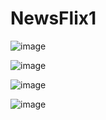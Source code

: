 # NewsFlix1

![image](https://github.com/Jinesh3578/NewsFlix1/assets/114583066/5dd928ff-3685-46e5-a5ea-2ac788c6346e)

![image](https://github.com/Jinesh3578/NewsFlix1/assets/114583066/7669cb02-21a3-4d04-9574-2102b94ad3de)

![image](https://github.com/Jinesh3578/NewsFlix1/assets/114583066/be9972ee-d859-43aa-8cce-1c22199a16ef)

![image](https://github.com/Jinesh3578/NewsFlix1/assets/114583066/66a25481-378b-41f0-867f-3b9b3300740e)

